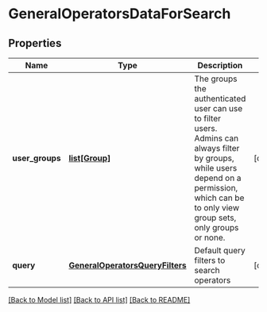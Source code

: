 # GeneralOperatorsDataForSearch

## Properties
Name | Type | Description | Notes
------------ | ------------- | ------------- | -------------
**user_groups** | [**list[Group]**](Group.md) | The groups the authenticated user can use to filter users. Admins can always filter by groups, while users depend on a permission, which can be to only view group sets, only groups or none.  | [optional] 
**query** | [**GeneralOperatorsQueryFilters**](GeneralOperatorsQueryFilters.md) | Default query filters to search operators  | [optional] 

[[Back to Model list]](../README.md#documentation-for-models) [[Back to API list]](../README.md#documentation-for-api-endpoints) [[Back to README]](../README.md)


